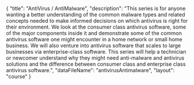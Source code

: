 {
	"title": "AntiVirus / AntiMalware",
	"description": "This series is for anyone wanting a better understanding of the common malware types and related concepts needed to make informed decisions on which antivirus is right for their environment. We look at the consumer class antivirus software, some of the major components inside it and demonstrate some of the common antivirus software one might encounter in a home network or small home business. We will also venture into antivirus software that scales to large businesses via enterprise-class software. This series will help a technician or newcomer understand why they might need anti-malware and antivirus solutions and the difference between consumer class and enterprise class antivirus software.",
	"dataFileName": "antivirusAntimalware",
	"layout": "course"
}